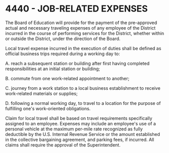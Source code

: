 4440 - JOB-RELATED EXPENSES
===========================

The Board of Education will provide for the payment of the pre-approved
actual and necessary traveling expenses of any employee of the District
incurred in the course of performing services for the District, whether
within or outside the District, under the direction of the Board.

Local travel expense incurred in the execution of duties shall be
defined as official business trips required during a working day to:

A. reach a subsequent station or building after first having completed
responsibilities at an initial station or building;

B. commute from one work-related appointment to another;

C. journey from a work station to a local business establishment to
receive work-related materials or supplies;

D. following a normal working day, to travel to a location for the
purpose of fulfilling one's work-oriented obligations.

Claim for local travel shall be based on travel requirements
specifically assigned to an employee. Expenses may include an employee's
use of a personal vehicle at the maximum per-mile rate recognized as
fully deductible by the U.S. Internal Revenue Service or the amount
established in the collective bargaining agreement, and parking fees, if
incurred. All claims shall require the approval of the Superintendent.

